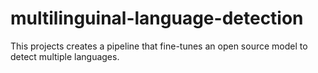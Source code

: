 # multilinguinal-language-detection
This projects creates a pipeline that fine-tunes an open source model to detect multiple languages.
